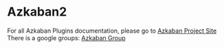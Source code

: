 # Azkaban2

For all Azkaban Plugins documentation, please go to
[Azkaban Project Site](http://azkaban.github.io/azkaban2/)
There is a google groups: [Azkaban Group](https://groups.google.com/forum/?fromgroups#!forum/azkaban-dev)
